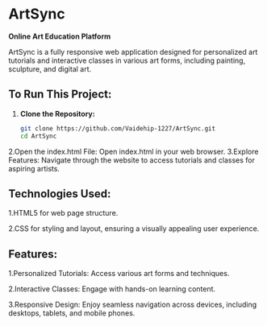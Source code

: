 # ArtSync

**Online Art Education Platform**

ArtSync is a fully responsive web application designed for personalized art tutorials and interactive classes in various art forms, including painting, sculpture, and digital art.

## To Run This Project:

1. **Clone the Repository:**
   ```bash
   git clone https://github.com/Vaidehip-1227/ArtSync.git
   cd ArtSync
2.Open the index.html File:
     Open index.html in your web browser.
3.Explore Features:
     Navigate through the website to access tutorials and classes for aspiring artists.

     
## Technologies Used:
1.HTML5 for web page structure.

2.CSS for styling and layout, ensuring a visually appealing user experience.


## Features:
1.Personalized Tutorials: Access various art forms and techniques.

2.Interactive Classes: Engage with hands-on learning content.

3.Responsive Design: Enjoy seamless navigation across devices, including desktops, tablets, and mobile phones.
